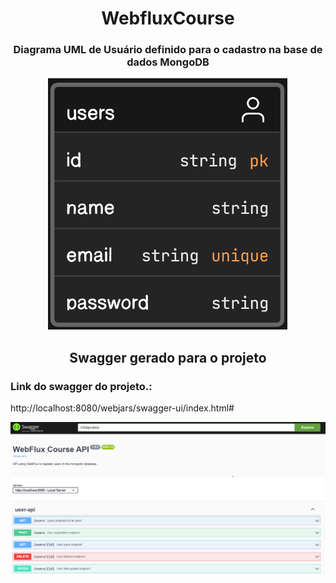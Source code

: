 <h1 align="center">
WebfluxCourse
</h1>

<h3 align="center">
Diagrama UML de Usuário definido para o cadastro na base de dados MongoDB
</h3>


<p align="center">
  <img alt="UML de Usuário" src="imagens/USERS.png">
</p>

<h2 align="center">
Swagger gerado para o projeto
</h2>

<h3>Link do swagger do projeto.:</h3>
http://localhost:8080/webjars/swagger-ui/index.html#

<p align="center">
  <img alt="Swagger do projeto" src="imagens/swagger.png">
</p>